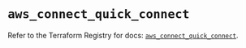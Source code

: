# `aws_connect_quick_connect`

Refer to the Terraform Registry for docs: [`aws_connect_quick_connect`](https://registry.terraform.io/providers/hashicorp/aws/5.62.0/docs/resources/connect_quick_connect).

